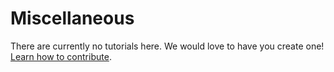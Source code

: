 # Miscellaneous

There are currently no tutorials here. We would love to have you create one! [Learn how to contribute](./).

<script>
  window.location = "https://developer.adobelaunch.com/extensions/guides/quickstart/";
</script>